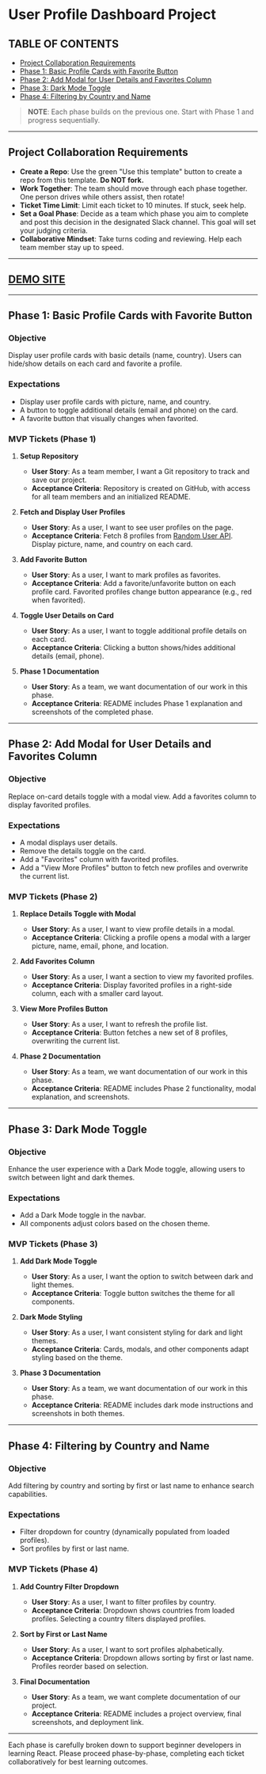 # User Profile Dashboard Project

## TABLE OF CONTENTS
- [Project Collaboration Requirements](#project-collaboration-requirements)
- [Phase 1: Basic Profile Cards with Favorite Button](#phase-1-basic-profile-cards-with-favorite-button)
- [Phase 2: Add Modal for User Details and Favorites Column](#phase-2-add-modal-for-user-details-and-favorites-column)
- [Phase 3: Dark Mode Toggle](#phase-3-dark-mode-toggle)
- [Phase 4: Filtering by Country and Name](#phase-4-filtering-by-country-and-name)

> **NOTE**: Each phase builds on the previous one. Start with Phase 1 and progress sequentially.

---

## Project Collaboration Requirements

- **Create a Repo**: Use the green "Use this template" button to create a repo from this template. **Do NOT fork.**
- **Work Together**: The team should move through each phase together. One person drives while others assist, then rotate!
- **Ticket Time Limit**: Limit each ticket to 10 minutes. If stuck, seek help.
- **Set a Goal Phase**: Decide as a team which phase you aim to complete and post this decision in the designated Slack channel. This goal will set your judging criteria.
- **Collaborative Mindset**: Take turns coding and reviewing. Help each team member stay up to speed.

---

## [DEMO SITE](https://hack-user-profiles.netlify.app/)

---

## Phase 1: Basic Profile Cards with Favorite Button



### Objective
Display user profile cards with basic details (name, country). Users can hide/show details on each card and favorite a profile.

### Expectations
- Display user profile cards with picture, name, and country.
- A button to toggle additional details (email and phone) on the card.
- A favorite button that visually changes when favorited.

### MVP Tickets (Phase 1)

1. **Setup Repository**
   - **User Story**: As a team member, I want a Git repository to track and save our project.
   - **Acceptance Criteria**: Repository is created on GitHub, with access for all team members and an initialized README.

2. **Fetch and Display User Profiles**
   - **User Story**: As a user, I want to see user profiles on the page.
   - **Acceptance Criteria**: Fetch 8 profiles from [Random User API](https://randomuser.me/api/?results=8). Display picture, name, and country on each card.

3. **Add Favorite Button**
   - **User Story**: As a user, I want to mark profiles as favorites.
   - **Acceptance Criteria**: Add a favorite/unfavorite button on each profile card. Favorited profiles change button appearance (e.g., red when favorited).

4. **Toggle User Details on Card**
   - **User Story**: As a user, I want to toggle additional profile details on each card.
   - **Acceptance Criteria**: Clicking a button shows/hides additional details (email, phone).

5. **Phase 1 Documentation**
   - **User Story**: As a team, we want documentation of our work in this phase.
   - **Acceptance Criteria**: README includes Phase 1 explanation and screenshots of the completed phase.

---

## Phase 2: Add Modal for User Details and Favorites Column

### Objective
Replace on-card details toggle with a modal view. Add a favorites column to display favorited profiles.

### Expectations
- A modal displays user details.
- Remove the details toggle on the card.
- Add a "Favorites" column with favorited profiles.
- Add a "View More Profiles" button to fetch new profiles and overwrite the current list.

### MVP Tickets (Phase 2)

1. **Replace Details Toggle with Modal**
   - **User Story**: As a user, I want to view profile details in a modal.
   - **Acceptance Criteria**: Clicking a profile opens a modal with a larger picture, name, email, phone, and location.

2. **Add Favorites Column**
   - **User Story**: As a user, I want a section to view my favorited profiles.
   - **Acceptance Criteria**: Display favorited profiles in a right-side column, each with a smaller card layout.

3. **View More Profiles Button**
   - **User Story**: As a user, I want to refresh the profile list.
   - **Acceptance Criteria**: Button fetches a new set of 8 profiles, overwriting the current list.

4. **Phase 2 Documentation**
   - **User Story**: As a team, we want documentation of our work in this phase.
   - **Acceptance Criteria**: README includes Phase 2 functionality, modal explanation, and screenshots.

---

## Phase 3: Dark Mode Toggle

### Objective
Enhance the user experience with a Dark Mode toggle, allowing users to switch between light and dark themes.

### Expectations
- Add a Dark Mode toggle in the navbar.
- All components adjust colors based on the chosen theme.

### MVP Tickets (Phase 3)

1. **Add Dark Mode Toggle**
   - **User Story**: As a user, I want the option to switch between dark and light themes.
   - **Acceptance Criteria**: Toggle button switches the theme for all components.

2. **Dark Mode Styling**
   - **User Story**: As a user, I want consistent styling for dark and light themes.
   - **Acceptance Criteria**: Cards, modals, and other components adapt styling based on the theme.

3. **Phase 3 Documentation**
   - **User Story**: As a team, we want documentation of our work in this phase.
   - **Acceptance Criteria**: README includes dark mode instructions and screenshots in both themes.

---

## Phase 4: Filtering by Country and Name

### Objective
Add filtering by country and sorting by first or last name to enhance search capabilities.

### Expectations
- Filter dropdown for country (dynamically populated from loaded profiles).
- Sort profiles by first or last name.

### MVP Tickets (Phase 4)

1. **Add Country Filter Dropdown**
   - **User Story**: As a user, I want to filter profiles by country.
   - **Acceptance Criteria**: Dropdown shows countries from loaded profiles. Selecting a country filters displayed profiles.

2. **Sort by First or Last Name**
   - **User Story**: As a user, I want to sort profiles alphabetically.
   - **Acceptance Criteria**: Dropdown allows sorting by first or last name. Profiles reorder based on selection.

3. **Final Documentation**
   - **User Story**: As a team, we want complete documentation of our project.
   - **Acceptance Criteria**: README includes a project overview, final screenshots, and deployment link.

---

Each phase is carefully broken down to support beginner developers in learning React. Please proceed phase-by-phase, completing each ticket collaboratively for best learning outcomes.
